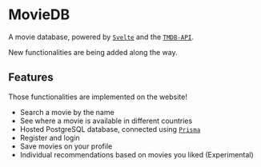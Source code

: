 # MovieDB

A movie database, powered by [`Svelte`](https://svelte.dev) and the [`TMDB-API`](https://developers.themoviedb.org/3).

New functionalities are being added along the way.

## Features

Those functionalities are implemented on the website!
 - Search a movie by the name
 - See where a movie is available in different countries
 - Hosted PostgreSQL database, connected using [`Prisma`](https://prisma.io)
 - Register and login
 - Save movies on your profile
 - Individual recommendations based on movies you liked (Experimental)

<br/>

<!--
### The website is hosted using [`Vercel`](https://vercel.com).
-->
